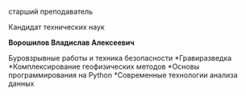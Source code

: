 старший преподаватель

Кандидат технических наук

**Ворошилов Владислав Алексеевич**

Буровзрывные работы и техника безопасности
	*Гравиразведка
	*Комплексирование геофизических методов
	*Основы программирования на Python
	*Современные технологии анализа данных